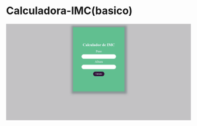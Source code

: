 # Calculadora-IMC(basico)
<img src="https://github.com/MatheusdeSouzaSilva70/Calculadora-IMC/blob/main/calculador%20de%20IMC.png" alt="Home do website">
